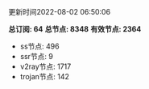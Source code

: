更新时间2022-08-02 06:50:06

**总订阅: 64**
**总节点: 8348**
**有效节点: 2364**
- ss节点: 496
- ssr节点: 9
- v2ray节点: 1717
- trojan节点: 142
